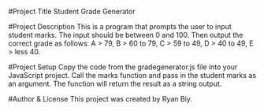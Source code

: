 #Project Title
Student Grade Generator

#Project Description
This is a program that prompts the user to input student marks. The input should be between 0 and 100. Then output the correct grade as follows: 
A > 79, B > 60 to 79, C > 59 to 49, D > 40 to 49, E > less 40.

#Project Setup
Copy the code from the gradegenerator.js file into your JavaScript project.
Call the marks function and pass in the student marks as an argument.
The function will return the result as a string output.

#Author & License
This project was created by Ryan Biy. 
